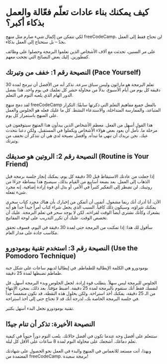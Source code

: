 # كيف يمكنك بناء عادات تعلّم فعّالة والعمل بذكاء أكبر؟

لكي تتمكن من إكمال شيء صارم مثل منهج freeCodeCamp، لن تحتاج فقط إلى العمل بجدّ – بل ستحتاج إلى العمل بذكاء.

على مر السنين، تحدثت مع آلاف الأشخاص الذين تعلموا البرمجة وحصلوا على وظائف كمطورين. إليك بعض النصائح التي نجحت معهم.

## النصيحة رقم 1: خفف من وتيرتك (Pace Yourself)

تعلم البرمجة هو ماراثون وليس سباق سرعة. تذكر أنه من الأفضل أن تبرمج لمدة 30 دقيقة كل يوم من أيام الأسبوع، بدلاً من محاولة حشر كل تعلمك في يوم واحد. هذا بفضل الدور الهام الذي يلعبه النوم في التعلم.

لقد دمج منهج freeCodeCamp بالفعل جميع مفاهيم التعلم التي ذكرتها سابقًا: التكرار المتباعد، والممارسة المتداخلة، والاستدعاء النشط. كل ما عليك فعله هو الجلوس والعمل على المنهج باستمرار كل يوم.

هذا القول أسهل من الفعل. معظم الأشخاص الذين يبدأون هذا المنهج سيتوقفون في مرحلة ما. نأمل أن يعود بعض هؤلاء الأشخاص ويكملوا في المستقبل. ولكن دعنا نتحدث عنك. نحن نريدك أن تنهي ما تبدأه. وأفضل نصيحة لدي هي أن تتذكر أن تخفف من وتيرتك.

## النصيحة رقم 2: الروتين هو صديقك (Routine is Your Friend)

إذا جعلت من عادتك الاستيقاظ قبل 30 دقيقة كل يوم، يمكنك إنجاز جلسة برمجة قبل الذهاب إلى العمل. بعد بضعة أسابيع من القيام بذلك، سيصبح هذا ببساطة جزءًا من روتينك. لن تضطر إلى التفكير كثيراً في الأمر، أو بذل أي قوة إرادة إضافية. إنه مجرد شيء تفعله.

الآن، أنا أدرك أنك ربما مشغول. أتمنى أن أتمكن من إخبارك بأن هناك مجرد كتاب سحري يمكنك شراؤه، وسيكون ذلك كافياً. السبب الذي يجعل شراء كتاب أمراً جيداً جداً هو أنه يشعرك وكأنك تشتري أيضاً الوقت لقراءته. لكن لا يوجد سحر في تعلم البرمجة. عليك أن تخصص الوقت. عليك أن تكرر التدريب على لوحة المفاتيح.

سأقول لك هذا: إذا تمكنت من البرمجة حتى لمدة 30 دقيقة في اليوم، فسوف تحقق مكاسب جادة على مدار العام.

## النصيحة رقم 3: استخدم تقنية بومودورو (Use the Pomodoro Technique)

بومودورو هي الكلمة الإيطالية للطماطم. في إيطاليا لديهم ساعات على شكل حبة طماطم تضبطها لمدة 25 دقيقة.

الجلوس للبرمجة ليس سهلاً. يتطلب قوة إرادة. لجعل الجلوس وبدء البرمجة أسهل، قل لنفسك فقط أنك ستقوم بالبرمجة لمدة 25 دقيقة. اضبط مؤقتاً. بعد ذلك، بمجرد الانتهاء من الـ 25 دقيقة، يمكنك أخذ استراحة. ولكن بحلول هذه النقطة، قد تكون منغمساً جداً في جلسة البرمجة الخاصة بك، لدرجة أنك قد لا تحتاج حتى إلى أخذ استراحة.

تقنية بومودورو تجعل البدء أسهل بكثير.

## النصيحة الأخيرة: تذكر أن تنام جيدًا

ستتعلم على أفضل وجه عندما تكون في أفضل حالاتك. يلعب النوم دوراً حيوياً في كيفية تعلم دماغك. أشجعك على محاولة النوم لمدة 8 ساعات على الأقل كل ليلة.

وبهذا، أنت مستعد للانغماس في المنهج والبدء في العمل نحو الحصول على شهادتك المعتمدة من freeCodeCamp. برمجة سعيدة!
